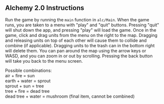 ## Alchemy 2.0 Instructions

Run the game by running the `main` function in `alc/Main`. When the game runs, you are taken to a menu with "play"
and "quit" buttons. Pressing "quit" will shut down the app, and pressing "play" will load the game. Once in the game,
click and drag units from the menu on the right to the map. Dragging and releasing units on top of each other will cause
them to collide and combine (if applicable). Dragging units to the trash can in the bottom right will
delete them. You can pan around the map using the arrow keys or WASD, and
you can zoom in or out by scrolling. Pressing the back button will take you back to the menu screen.

Possible combinations:  
air + fire = sun  
earth + water = sprout  
sprout + sun = tree  
tree + fire = dead tree  
dead tree + water =  mushroom (final item, cannot be combined)